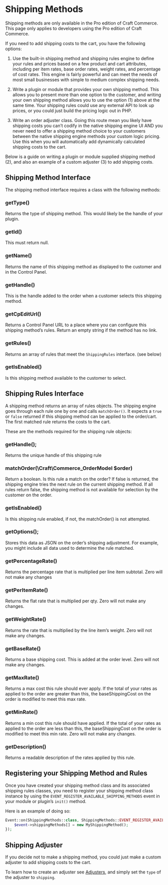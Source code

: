 # Shipping Methods

Shipping methods are only available in the Pro edition of Craft Commerce. This page only applies to developers using the Pro edition of Craft Commerce.

If you need to add shipping costs to the cart, you have the following options:

1) Use the built-in shipping method and shipping rules engine to define your rules and prices based on a few product and cart attributes, including per item rates, base order rates, weight rates, and percentage of cost rates.
This engine is fairly powerful and can meet the needs of most small businesses with simple to medium complex shipping needs.

2) Write a plugin or module that provides your own shipping method. This allows you to present more than one option to the customer, and writing your own shipping method allows you to use the option (1) above at the same time. Your shipping rules could use any external API to look up prices, or you could just build the pricing logic out in PHP.

3) Write an order adjuster class. Going this route mean you likely have shipping costs you can’t codify in the native shipping engine UI AND you never need to offer a shipping method choice to your customers between the native shipping engine methods your custom logic pricing. Use this when you will automatically add dynamically calculated shipping costs to the cart.

Below is a guide on writing a plugin or module supplied shipping method (2), and also an example of a custom adjuster (3) to add shipping costs.

## Shipping Method Interface

The shipping method interface requires a class with the following methods:

### getType()
Returns the type of shipping method. This would likely be the handle of your plugin.

### getId()

This must return null.

### getName()

Returns the name of this shipping method as displayed to the customer and in the Control Panel.

### getHandle()

This is the handle added to the order when a customer selects this shipping method.

### getCpEditUrl()

Returns a Control Panel URL to a place where you can configure this shipping method’s rules.
Return an empty string if the method has no link.

### getRules()

Returns an array of rules that meet the `ShippingRules` interface. (see below)

### getIsEnabled()

Is this shipping method available to the customer to select.

## Shipping Rules Interface

A shipping method returns an array of rules objects. The shipping engine goes through each rule one by one and calls `matchOrder()`. It expects a `true` or `false` returned if this shipping method can be applied to the order/cart. The first matched rule returns the costs to the cart.

These are the methods required for the shipping rule objects:

### getHandle();

Returns the unique handle of this shipping rule

### matchOrder(\Craft\Commerce_OrderModel $order)

Return a boolean.
Is this rule a match on the order? If false is returned, the shipping engine tries the next rule on the current shipping method. If all rules return false, the shipping method is not available for selection by the customer on the order.

### getIsEnabled()

Is this shipping rule enabled, if not, the matchOrder() is not attempted.

### getOptions();

Stores this data as JSON on the order’s shipping adjustment. For example, you might include all data used to determine the rule matched.

### getPercentageRate()

Returns the percentage rate that is multiplied per line item subtotal.
Zero will not make any changes

### getPerItemRate()

Returns the flat rate that is multiplied per qty.
Zero will not make any changes.

### getWeightRate()

Returns the rate that is multiplied by the line item’s weight.
Zero will not make any changes.

### getBaseRate()

Returns a base shipping cost. This is added at the order level.
Zero will not make any changes.

### getMaxRate()

Returns a max cost this rule should ever apply.
If the total of your rates as applied to the order are greater than this, the baseShippingCost on the order is modified to meet this max rate.

### getMinRate()

Returns a min cost this rule should have applied.
If the total of your rates as applied to the order are less than this, the baseShippingCost on the order is modified to meet this min rate.
Zero will not make any changes.

### getDescription()

Returns a readable description of the rates applied by this rule.

## Registering your Shipping Method and Rules

Once you have created your shipping method class and its associated shipping rules classes, you need to register your shipping method class instance by using the `EVENT_REGISTER_AVAILABLE_SHIPPING_METHODS` event in your module or plugin’s `init()` method.

Here is an example of doing so:

```php
Event::on(ShippingMethods::class, ShippingMethods::EVENT_REGISTER_AVAILABLE_SHIPPING_METHODS, function(RegisterAvailableShippingMethodsEvent $event) {
    $event->shippingMethods[] = new MyShippingMethod();
});
```

## Shipping Adjuster

If you decide not to make a shipping method, you could just make a custom adjuster to add shipping costs to the cart.

To learn how to create an adjuster see [Adjusters](adjusters.md), and simply set the `type` of the adjuster to `shipping`.
